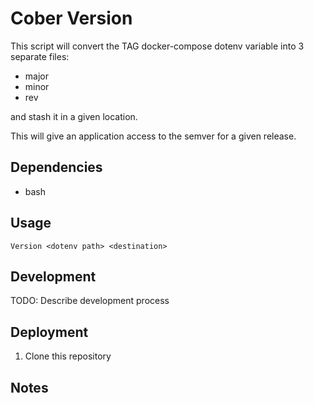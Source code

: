 Cober Version
=============
This script will convert the TAG docker-compose dotenv variable into 3 separate files:

- major
- minor
- rev

and stash it in a given location.

This will give an application access to the semver for a given release.

Dependencies
------------
- bash

Usage
-----
`Version <dotenv path> <destination>`

Development
-----------
TODO: Describe development process

Deployment
----------
1. Clone this repository

Notes
-----
